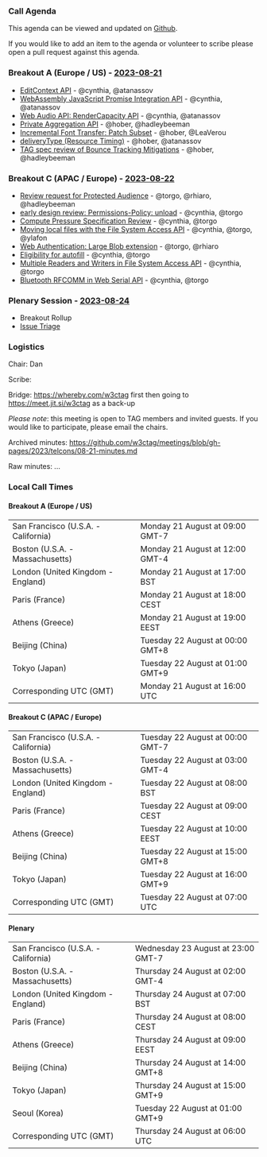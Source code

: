 ### Call Agenda

This agenda can be viewed and updated on [Github](https://github.com/w3ctag/meetings/blob/gh-pages/2023/telcons/08-21-agenda.md).

If you would like to add an item to the agenda or volunteer to scribe please open a pull request against this agenda.

### Breakout A (Europe / US) - [2023-08-21](https://www.timeanddate.com/worldclock/converter.html?iso=20230821T160000&p1=224&p2=43&p3=136&p4=195&p5=26&p6=33&p7=248&p8=235)
* [EditContext API](https://github.com/w3ctag/design-reviews/issues/416) - @cynthia, @atanassov
* [WebAssembly JavaScript Promise Integration API](https://github.com/w3ctag/design-reviews/issues/809) - @cynthia, @atanassov
* [Web Audio API: RenderCapacity API](https://github.com/w3ctag/design-reviews/issues/843) - @cynthia, @atanassov
* [Private Aggregation API](https://github.com/w3ctag/design-reviews/issues/846) - @hober, @hadleybeeman
* [Incremental Font Transfer: Patch Subset](https://github.com/w3ctag/design-reviews/issues/849) - @hober, @LeaVerou
* [deliveryType (Resource Timing)](https://github.com/w3ctag/design-reviews/issues/858) - @hober, @atanassov
* [TAG spec review of Bounce Tracking Mitigations](https://github.com/w3ctag/design-reviews/issues/862) - @hober, @hadleybeeman

### Breakout C (APAC / Europe) - [2023-08-22](https://www.timeanddate.com/worldclock/converter.html?iso=20230822T070000&p1=224&p2=43&p3=136&p4=195&p5=26&p6=33&p7=248&p8=235)
* [Review request for Protected Audience](https://github.com/w3ctag/design-reviews/issues/723) - @torgo, @rhiaro, @hadleybeeman
* [early design review: Permissions-Policy: unload](https://github.com/w3ctag/design-reviews/issues/738) - @cynthia, @torgo
* [Compute Pressure Specification Review](https://github.com/w3ctag/design-reviews/issues/795) - @cynthia, @torgo
* [Moving local files with the File System Access API](https://github.com/w3ctag/design-reviews/issues/805) - @cynthia, @torgo, @ylafon
* [Web Authentication: Large Blob extension](https://github.com/w3ctag/design-reviews/issues/820) - @torgo, @rhiaro
* [Eligibility for autofill](https://github.com/w3ctag/design-reviews/issues/831) - @cynthia, @torgo
* [Multiple Readers and Writers in File System Access API](https://github.com/w3ctag/design-reviews/issues/845) - @cynthia, @torgo
* [Bluetooth RFCOMM in Web Serial API](https://github.com/w3ctag/design-reviews/issues/854) - @cynthia, @torgo

### Plenary Session - [2023-08-24](https://www.timeanddate.com/worldclock/converter.html?iso=20230824T060000&p1=224&p2=43&p3=136&p4=195&p5=26&p6=33&p7=248&p8=235)

* Breakout Rollup
* [Issue Triage](https://github.com/w3ctag/design-reviews/issues?q=is%3Aissue+is%3Aopen+label%3A%22Progress%3A+untriaged%22)

### Logistics

Chair: Dan

Scribe:

Bridge: https://whereby.com/w3ctag first then going to https://meet.jit.si/w3ctag as a back-up

*Please note*: this meeting is open to TAG members and invited guests. If you would like to participate, please email the chairs.

Archived minutes: https://github.com/w3ctag/meetings/blob/gh-pages/2023/telcons/08-21-minutes.md

Raw minutes: ...


### Local Call Times

#### Breakout A (Europe / US)

<table>
<tr><td> San Francisco (U.S.A. - California) <td> Monday 21 August at 09:00 GMT-7</td></tr>
<tr><td> Boston (U.S.A. - Massachusetts) <td> Monday 21 August at 12:00 GMT-4</td></tr>
<tr><td> London (United Kingdom - England) <td> Monday 21 August at 17:00 BST</td></tr>
<tr><td> Paris (France) <td> Monday 21 August at 18:00 CEST</td></tr>
<tr><td> Athens (Greece) <td> Monday 21 August at 19:00 EEST</td></tr>
<tr><td> Beijing (China) <td> Tuesday 22 August at 00:00 GMT+8</td></tr>
<tr><td> Tokyo (Japan) <td> Tuesday 22 August at 01:00 GMT+9</td></tr>
<tr><td> Corresponding UTC (GMT) <td> Monday 21 August at 16:00 UTC</td></tr>
</table>

#### Breakout C (APAC / Europe)

<table>
<tr><td> San Francisco (U.S.A. - California) <td> Tuesday 22 August at 00:00 GMT-7</td></tr>
<tr><td> Boston (U.S.A. - Massachusetts) <td> Tuesday 22 August at 03:00 GMT-4</td></tr>
<tr><td> London (United Kingdom - England) <td> Tuesday 22 August at 08:00 BST</td></tr>
<tr><td> Paris (France) <td> Tuesday 22 August at 09:00 CEST</td></tr>
<tr><td> Athens (Greece) <td> Tuesday 22 August at 10:00 EEST</td></tr>
<tr><td> Beijing (China) <td> Tuesday 22 August at 15:00 GMT+8</td></tr>
<tr><td> Tokyo (Japan) <td> Tuesday 22 August at 16:00 GMT+9</td></tr>
<tr><td> Corresponding UTC (GMT) <td> Tuesday 22 August at 07:00 UTC</td></tr>
</table>

#### Plenary

<table>
<tr><td> San Francisco (U.S.A. - California) <td> Wednesday 23 August at 23:00 GMT-7</td></tr>
<tr><td> Boston (U.S.A. - Massachusetts) <td> Thursday 24 August at 02:00 GMT-4</td></tr>
<tr><td> London (United Kingdom - England) <td> Thursday 24 August at 07:00 BST</td></tr>
<tr><td> Paris (France) <td> Thursday 24 August at 08:00 CEST</td></tr>
<tr><td> Athens (Greece) <td> Thursday 24 August at 09:00 EEST</td></tr>
<tr><td> Beijing (China) <td> Thursday 24 August at 14:00 GMT+8</td></tr>
<tr><td> Tokyo (Japan) <td> Thursday 24 August at 15:00 GMT+9</td></tr>
<tr><td> Seoul (Korea) <td> Tuesday 22 August at 01:00 GMT+9</td></tr>
<tr><td> Corresponding UTC (GMT) <td> Thursday 24 August at 06:00 UTC</td></tr>
</table>
